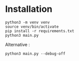 # Installation
```
python3 -m venv venv
source venv/bin/activate
pip install -r requirements.txt
python3 main.py
```

Alternative :
```
python3 main.py --debug-off
```

